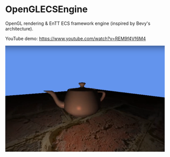 # OpenGLECSEngine

OpenGL rendering & EnTT ECS framework engine (inspired by Bevy's architecture).

YouTube demo: https://www.youtube.com/watch?v=REM9f4Vf6M4

![preview](preview.png)
